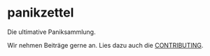 # panikzettel
Die ultimative Paniksammlung.

Wir nehmen Beiträge gerne an. Lies dazu auch die [CONTRIBUTING](CONTRIBUTING.md).
